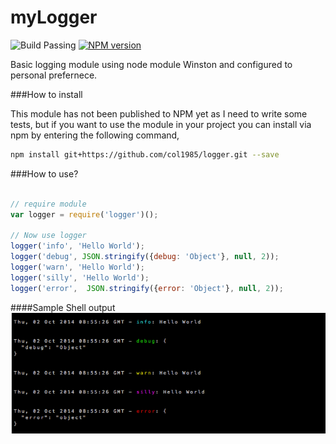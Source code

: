 myLogger
====

![Build Passing](https://travis-ci.org/col1985/myLogger.svg?branch=master)
[![NPM version](https://badge.fury.io/js/myLogger.svg)](http://badge.fury.io/js/myLogger)

Basic logging module using node module Winston and configured to personal prefernece.

###How to install

This module has not been published to NPM yet as I need to write some tests, but if you want 
to use the module in your project you can install via npm by entering the following command, 

```bash
npm install git+https://github.com/col1985/logger.git --save
```

###How to use?

```javascript
    
// require module
var logger = require('logger')();

// Now use logger 
logger('info', 'Hello World');
logger('debug', JSON.stringify({debug: 'Object'}, null, 2));
logger('warn', 'Hello World');
logger('silly', 'Hello World');
logger('error',  JSON.stringify({error: 'Object'}, null, 2));
```

####Sample Shell output
![logger_output](https://github.com/col1985/logger/raw/master/logger_output.png)